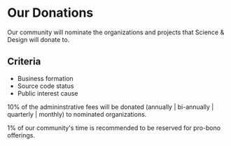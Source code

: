 # Our Donations

Our community will nominate the organizations and projects that Science & Design will donate to.

## Criteria 
- Business formation
- Source code status
- Public interest cause 

10% of the admininstrative fees will be donated (annually | bi-annually | quarterly | monthly) to nominated organizations.

1% of our community's time is recommended to be reserved for pro-bono offerings.

